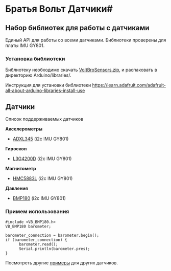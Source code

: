 # Братья Вольт Датчики#

## Набор библиотек для работы с датчиками ##

Единый API для работы со всеми датчиками. Библиотеки проверены для платы IMU GY801.

### Установка библиотеки ###

Библиотеку необходимо скачать [VoltBroSensors.zip](https://github.com/voltbro/VoltBroSensors/archive/master.zip),
и распаковать в директорию Arduino/libraries/.

Инструкция для установки библиотеки https://learn.adafruit.com/adafruit-all-about-arduino-libraries-install-use

## Датчики ##
Список поддерживаемых датчиков

**Акселерометры**

  - [ADXL345](http://github.com/voltbro/VoltBroSensors/examples/ADXL345_measure/ADXL345_measure.ino) (i2c IMU GY801)

**Гироскоп**

  - [L3G4200D](http://github.com/voltbro/VoltBroSensors/examples/L3G4200D_measure/L3G4200D_measure.ino) (i2c IMU GY801)

**Магнитометр**

  - [HMC5883L](http://github.com/voltbro/VoltBroSensors/examples/HMC5883L_measure/HMC5883L_measure.ino) (i2c IMU GY801)

**Давления**

  - [BMP180](http://github.com/voltbro/VoltBroSensors/examples/BMP180_measure/BMP180_measure.ino) (i2c IMU GY801)


### Примем использования ###

```
#include <VB_BMP180.h>
VB_BMP180 barometer;

barometer_connection = barometer.begin();
if (barometer_connection) {
      barometer.read();
      Serial.println(barometer.pres);
}    

```

Посмотреть другие [примеры](http://github.com/voltbro/VoltBroSensors/examples/) для других датчиков.
